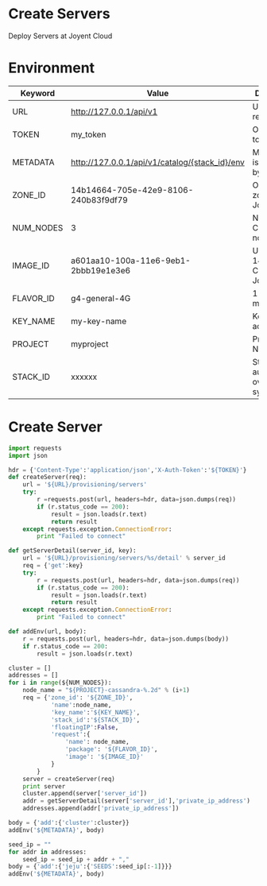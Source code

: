 # Create Servers

Deploy Servers at Joyent Cloud

# Environment

Keyword | Value | Description
----    | ----  | ----
URL     | http://127.0.0.1/api/v1 | URL for request
TOKEN   | my_token                | Override real token
METADATA      | http://127.0.0.1/api/v1/catalog/{stack_id}/env  | METADATA is overrided by system
ZONE_ID | 14b14664-705e-42e9-8106-240b83f9df79  | Override real zone ID of Joyent Zone
NUM_NODES   | 3                   | Number of Cassandra nodes
IMAGE_ID   | a601aa10-100a-11e6-9eb1-2bbb19e1e3e6 | Ubuntu 14.04 Container at Joyent
FLAVOR_ID   | g4-general-4G     | 1 vcpu, 4G memory
KEY_NAME   | my-key-name     | Keyname for access
PROJECT | myproject           | Project Name
STACK_ID    | xxxxxx            | Stack ID is automatically overrided by system

# Create Server

~~~python
import requests
import json

hdr = {'Content-Type':'application/json','X-Auth-Token':'${TOKEN}'}
def createServer(req):
    url = '${URL}/provisioning/servers'
    try:
        r =requests.post(url, headers=hdr, data=json.dumps(req))
        if (r.status_code == 200):
            result = json.loads(r.text)
            return result
    except requests.exception.ConnectionError:
        print "Failed to connect"

def getServerDetail(server_id, key):
    url = '${URL}/provisioning/servers/%s/detail' % server_id
    req = {'get':key}
    try:
        r = requests.post(url, headers=hdr, data=json.dumps(req))
        if (r.status_code == 200):
            result = json.loads(r.text)
            return result
    except requests.exception.ConnectionError:
        print "Failed to connect"

def addEnv(url, body):
    r = requests.post(url, headers=hdr, data=json.dumps(body))
    if r.status_code == 200:
        result = json.loads(r.text)

cluster = []
addresses = []
for i in range(${NUM_NODES}):
    node_name = "${PROJECT}-cassandra-%.2d" % (i+1)
    req = {'zone_id': '${ZONE_ID}',
            'name':node_name,
            'key_name':'${KEY_NAME}',
            'stack_id':'${STACK_ID}',
            'floatingIP':False,
            'request':{
                'name': node_name,
                'package': '${FLAVOR_ID}',
                'image': '${IMAGE_ID}'
            }
        }
    server = createServer(req)
    print server
    cluster.append(server['server_id'])
    addr = getServerDetail(server['server_id'],'private_ip_address')
    addresses.append(addr['private_ip_address'])

body = {'add':{'cluster':cluster}}
addEnv('${METADATA}', body)

seed_ip = ""
for addr in addresses:
    seed_ip = seed_ip + addr + ","
body = {'add':{'jeju':{'SEEDS':seed_ip[:-1]}}}
addEnv('${METADATA}', body)
~~~

